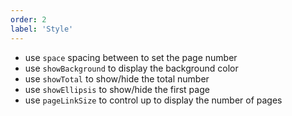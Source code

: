 ```yaml
---
order: 2
label: 'Style'
---
```


- use `space` spacing between to set the page number
- use `showBackground` to display the background color
- use `showTotal` to show/hide the total number
- use `showEllipsis` to show/hide the first page
- use `pageLinkSize` to control up to display the number of pages
